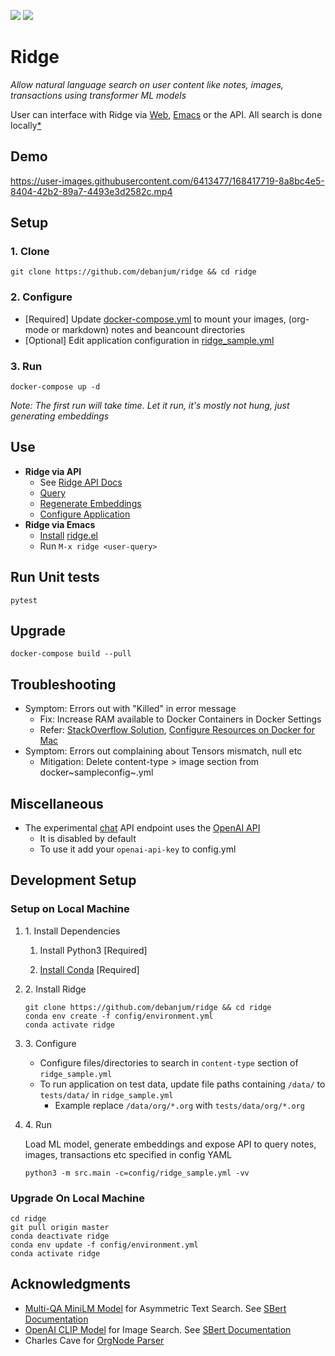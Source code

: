 ![](https://github.com/debanjum/ridge/actions/workflows/test.yml/badge.svg)
![](https://github.com/debanjum/ridge/actions/workflows/build.yml/badge.svg)

# Ridge

*Allow natural language search on user content like notes, images,
transactions using transformer ML models*

User can interface with Ridge via [Web](./src/interface/web/index.html),
[Emacs](./src/interface/emacs/ridge.el) or the API. All search is done
locally[\*](https://github.com/debanjum/ridge#miscellaneous)

## Demo

<https://user-images.githubusercontent.com/6413477/168417719-8a8bc4e5-8404-42b2-89a7-4493e3d2582c.mp4>

## Setup

### 1. Clone

``` shell
git clone https://github.com/debanjum/ridge && cd ridge
```

### 2. Configure

-   \[Required\] Update [docker-compose.yml](./docker-compose.yml) to
    mount your images, (org-mode or markdown) notes and beancount
    directories
-   \[Optional\] Edit application configuration in
    [ridge_sample.yml](./config/ridge_sample.yml)

### 3. Run

``` shell
docker-compose up -d
```

*Note: The first run will take time. Let it run, it\'s mostly not hung,
just generating embeddings*

## Use

-   **Ridge via API**
    -   See [Ridge API Docs](http://localhost:8000/docs)
    -   [Query](http://localhost:8000/search?q=%22what%20is%20the%20meaning%20of%20life%22)
    -   [Regenerate
        Embeddings](http://localhost:8000/regenerate?t=ledger)
    -   [Configure Application](https://localhost:8000/ui)
-   **Ridge via Emacs**
    -   [Install](https://github.com/debanjum/ridge/tree/master/src/interface/emacs#installation)
        [ridge.el](./src/interface/emacs/ridge.el)
    -   Run `M-x ridge <user-query>`

## Run Unit tests

``` shell
pytest
```

## Upgrade

``` shell
docker-compose build --pull
```

## Troubleshooting

-   Symptom: Errors out with \"Killed\" in error message
    -   Fix: Increase RAM available to Docker Containers in Docker
        Settings
    -   Refer: [StackOverflow
        Solution](https://stackoverflow.com/a/50770267), [Configure
        Resources on Docker for
        Mac](https://docs.docker.com/desktop/mac/#resources)
-   Symptom: Errors out complaining about Tensors mismatch, null etc
    -   Mitigation: Delete content-type \> image section from
        docker~sampleconfig~.yml

## Miscellaneous

-   The experimental [chat](localhost:8000/chat) API endpoint uses the
    [OpenAI API](https://openai.com/api/)
    -   It is disabled by default
    -   To use it add your `openai-api-key` to config.yml

## Development Setup

### Setup on Local Machine

1.  1\. Install Dependencies

    1.  Install Python3 \[Required\]

    2.  [Install
        Conda](https://docs.conda.io/projects/conda/en/latest/user-guide/install/index.html)
        \[Required\]

2.  2\. Install Ridge

    ``` shell
    git clone https://github.com/debanjum/ridge && cd ridge
    conda env create -f config/environment.yml
    conda activate ridge
    ```

3.  3\. Configure

    -   Configure files/directories to search in `content-type` section
        of `ridge_sample.yml`
    -   To run application on test data, update file paths containing
        `/data/` to `tests/data/` in `ridge_sample.yml`
        -   Example replace `/data/org/*.org` with
            `tests/data/org/*.org`

4.  4\. Run

    Load ML model, generate embeddings and expose API to query notes,
    images, transactions etc specified in config YAML

    ``` shell
    python3 -m src.main -c=config/ridge_sample.yml -vv
    ```

### Upgrade On Local Machine

``` shell
cd ridge
git pull origin master
conda deactivate ridge
conda env update -f config/environment.yml
conda activate ridge
```

## Acknowledgments

-   [Multi-QA MiniLM
    Model](https://huggingface.co/sentence-transformers/multi-qa-MiniLM-L6-cos-v1)
    for Asymmetric Text Search. See [SBert
    Documentation](https://www.sbert.net/examples/applications/retrieve_rerank/README.html)
-   [OpenAI CLIP Model](https://github.com/openai/CLIP) for Image
    Search. See [SBert
    Documentation](https://www.sbert.net/examples/applications/image-search/README.html)
-   Charles Cave for [OrgNode
    Parser](http://members.optusnet.com.au/~charles57/GTD/orgnode.html)
